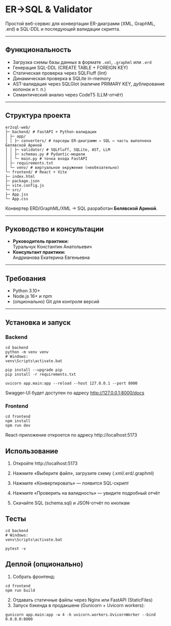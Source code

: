 # ER→SQL & Validator

Простой веб-сервис для конвертации ER-диаграмм (XML, GraphML, .erd) в SQL-DDL и последующей валидации скрипта.

---

## Функциональность

- Загрузка схемы базы данных в формате `.xml`, `.graphml` или `.erd`  
- Генерация SQL-DDL (CREATE TABLE + FOREIGN KEY)  
- Статическая проверка через SQLFluff (lint)  
- Динамическая проверка в SQLite in-memory  
- AST-валидация через SQLGlot (наличие PRIMARY KEY, дублирование колонок и т. п.)  
- Семантический анализ через CodeT5 (LLM-отчёт)  

---

## Структура проекта
```
er2sql-web/
├─ backend/ # FastAPI + Python-валидации
│ ├─ app/
│ │ ├─ converters/ # парсеры ER-диаграмм → SQL ← часть выполнена Белявской Ариной
│ │ ├─ validator/ # SQLFluff, SQLite, AST, LLM
│ │ ├─ schemas.py # Pydantic-модели
│ │ └─ main.py # точка входа FastAPI
│ ├─ requirements.txt
│ └─ venv/ # виртуальное окружение (необязательно)
└─ frontend/ # React + Vite
├─ index.html
├─ package.json
├─ vite.config.js
└─ src/
├─ App.jsx
└─ App.css
```

Конвертер ERD/GraphML/XML → SQL разработан **Белявской Ариной**.

---

## Руководство и консультации

- **Руководитель практики:**  
  Туральчук Константин Анатольевич  
- **Консультант практики:**  
  Андрианова Екатерина Евгеньевна  

---

## Требования

- Python 3.10+  
- Node.js 16+ и npm  
- (опционально) Git для контроля версий  

---

## Установка и запуск

### Backend

```
cd backend
python -m venv venv
# Windows:
venv\Scripts\activate.bat

pip install --upgrade pip
pip install -r requirements.txt

uvicorn app.main:app --reload --host 127.0.0.1 --port 8000
```

Swagger-UI будет доступен по адресу
http://127.0.0.1:8000/docs

### Frontend

```
cd frontend
npm install
npm run dev
```

React-приложение откроется по адресу
http://localhost:5173

## Использование
1. Откройте http://localhost:5173

2. Нажмите «Выберите файл», загрузите схему (.xml/.erd/.graphml)

3. Нажмите «Конвертировать» — появится SQL-скрипт

4. Нажмите «Проверить на валидность» — увидите подробный отчёт

5. Скачайте SQL (schema.sql) и JSON-отчёт по кнопкам

## Тесты
```
cd backend
# Windows:
venv\Scripts\activate.bat

pytest -v
```

## Деплой (опционально)

1. Собрать фронтенд:
```
cd frontend
npm run build
```
2. Отдавать статичные файлы через Nginx или FastAPI (StaticFiles)
3. Запуск бэкенда в продакшене (Gunicorn + Uvicorn workers):
```
gunicorn app.main:app -w 4 -k uvicorn.workers.UvicornWorker --bind 0.0.0.0:8000
```
